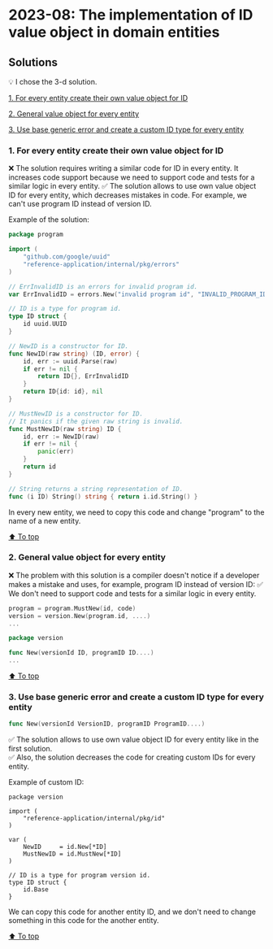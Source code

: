 # 2023-08: The implementation of ID value object in domain entities
## Solutions
💡 I chose the 3-d solution.

[1. For every entity create their own value object for ID](#1-for-every-entity-create-their-own-value-object-for-id)

[2. General value object for every entity](#2-general-value-object-for-every-entity)

[3. Use base generic error and create a custom ID type for every entity](#3-use-base-generic-error-and-create-a-custom-id-type-for-every-entity)

###  1. For every entity create their own value object for ID

❌ The solution requires writing a similar code for ID in every entity. It increases code support because we need to support code and tests for a similar logic in every entity.
✅ The solution allows to use own value object ID for every entity, which decreases mistakes in code. For example, we can't use program ID instead of version ID.

Example of the solution:
```go
package program

import (
	"github.com/google/uuid"
	"reference-application/internal/pkg/errors"
)

// ErrInvalidID is an errors for invalid program id.
var ErrInvalidID = errors.New("invalid program id", "INVALID_PROGRAM_ID")

// ID is a type for program id.
type ID struct {
	id uuid.UUID
}

// NewID is a constructor for ID.
func NewID(raw string) (ID, error) {
	id, err := uuid.Parse(raw)
	if err != nil {
		return ID{}, ErrInvalidID
	}
	return ID{id: id}, nil
}

// MustNewID is a constructor for ID.
// It panics if the given raw string is invalid.
func MustNewID(raw string) ID {
	id, err := NewID(raw)
	if err != nil {
		panic(err)
	}
	return id
}

// String returns a string representation of ID.
func (i ID) String() string { return i.id.String() }

```
In every new entity, we need to copy this code and change "program" to the name of a new entity.

[⬆ To top](#solutions)

###  2. General value object for every entity
❌ The problem with this solution is a compiler doesn't notice if a developer makes a mistake and uses, for example, program ID instead of version ID:
✅ We don't need to support code and tests for a similar logic in every entity.

```go
program = program.MustNew(id, code)
version = version.New(program.id, ....)
...

package version

func New(versionId ID, programID ID....)
...
```
[⬆ To top](#solutions)

### 3. Use base generic error and create a custom ID type for every entity
```go
func New(versionId VersionID, programID ProgramID....)
```
✅ The solution allows to use own value object ID for every entity like in the first solution.  
✅ Also, the solution decreases the code for creating custom IDs for every entity.

Example of custom ID:
```
package version

import (
	"reference-application/internal/pkg/id"
)

var (
	NewID     = id.New[*ID]
	MustNewID = id.MustNew[*ID]
)

// ID is a type for program version id.
type ID struct {
	id.Base
}
```
We can copy this code for another entity ID, and we don't need to change something in this code for the another entity.

[⬆ To top](#solutions)
